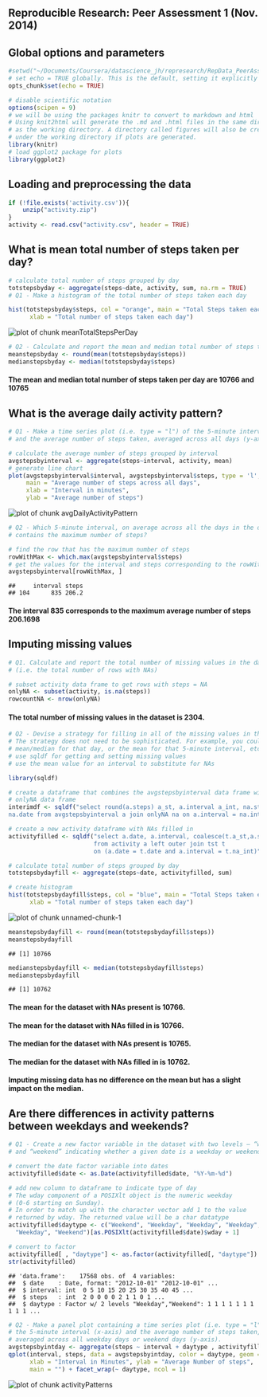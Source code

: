 Reproducible Research: Peer Assessment 1 (Nov. 2014)
---


## Global options and parameters

```r
#setwd("~/Documents/Coursera/datascience_jh/represearch/RepData_PeerAssessment1")
# set echo = TRUE globally. This is the default, setting it explicitly here
opts_chunk$set(echo = TRUE)

# disable scientific notation
options(scipen = 9)
# we will be using the packages knitr to convert to markdown and html
# Using knit2html will generate the .md and .html files in the same directory
# as the working directory. A directory called figures will also be created 
# under the working directory if plots are generated.
library(knitr)
# load ggplot2 package for plots
library(ggplot2)
```


## Loading and preprocessing the data

```r
if (!file.exists('activity.csv')){
    unzip("activity.zip")
}
activity <- read.csv("activity.csv", header = TRUE)
```


## What is mean total number of steps taken per day?

```r
# calculate total number of steps grouped by day
totstepsbyday <- aggregate(steps~date, activity, sum, na.rm = TRUE)
# Q1 - Make a histogram of the total number of steps taken each day

hist(totstepsbyday$steps, col = "orange", main = "Total Steps taken each day",
      xlab = "Total number of steps taken each day")
```

![plot of chunk meanTotalStepsPerDay](figure/meanTotalStepsPerDay.png) 

```r
# Q2 - Calculate and report the mean and median total number of steps taken per day
meanstepsbyday <- round(mean(totstepsbyday$steps))
medianstepsbyday <- median(totstepsbyday$steps)
```
#### The mean and median total number of steps taken per day are 10766 and 10765


## What is the average daily activity pattern?

```r
# Q1 - Make a time series plot (i.e. type = "l") of the 5-minute interval (x-axis) 
# and the average number of steps taken, averaged across all days (y-axis)

# calculate the average number of steps grouped by interval
avgstepsbyinterval <- aggregate(steps~interval, activity, mean)
# generate line chart
plot(avgstepsbyinterval$interval, avgstepsbyinterval$steps, type = 'l', col = 1, 
     main = "Average number of steps across all days",
     xlab = "Interval in minutes",
     ylab = "Average number of steps")
```

![plot of chunk avgDailyActivityPattern](figure/avgDailyActivityPattern.png) 

```r
# Q2 - Which 5-minute interval, on average across all the days in the dataset, 
# contains the maximum number of steps?

# find the row that has the maximum number of steps
rowWithMax <- which.max(avgstepsbyinterval$steps)
# get the values for the interval and steps corresponding to the rowWithMax row
avgstepsbyinterval[rowWithMax, ]
```

```
##     interval steps
## 104      835 206.2
```
#### The interval 835 corresponds to the maximum average number of steps  206.1698


## Imputing missing values

```r
# Q1. Calculate and report the total number of missing values in the dataset 
# (i.e. the total number of rows with NAs)

# subset activity data frame to get rows with steps = NA
onlyNA <- subset(activity, is.na(steps))
rowcountNA <- nrow(onlyNA)
```
#### The total number of missing values in the dataset is 2304.

```r
# Q2 - Devise a strategy for filling in all of the missing values in the dataset. 
# The strategy does not need to be sophisticated. For example, you could use the
# mean/median for that day, or the mean for that 5-minute interval, etc.
# use sqldf for getting and setting missing values
# use the mean value for an interval to substitute for NAs

library(sqldf)

# create a dataframe that combines the avgstepsbyinterval data frame with the 
# onlyNA data frame
interimdf <- sqldf("select round(a.steps) a_st, a.interval a_int, na.steps na_st,na.interval na_int,
na.date from avgstepsbyinterval a join onlyNA na on a.interval = na.interval")

# create a new activity dataframe with NAs filled in
activityfilled <- sqldf("select a.date, a.interval, coalesce(t.a_st,a.steps) steps
                        from activity a left outer join tst t 
                        on (a.date = t.date and a.interval = t.na_int)")

# calculate total number of steps grouped by day
totstepsbydayfill <- aggregate(steps~date, activityfilled, sum)

# create histogram
hist(totstepsbydayfill$steps, col = "blue", main = "Total Steps taken each day",
      xlab = "Total number of steps taken each day")
```

![plot of chunk unnamed-chunk-1](figure/unnamed-chunk-1.png) 

```r
meanstepsbydayfill <- round(mean(totstepsbydayfill$steps))
meanstepsbydayfill
```

```
## [1] 10766
```

```r
medianstepsbydayfill <- median(totstepsbydayfill$steps)
medianstepsbydayfill
```

```
## [1] 10762
```
#### The mean for the dataset with NAs present is 10766.
#### The mean for the dataset with NAs filled in is 10766.
#### The median for the dataset with NAs present is 10765.
#### The median for the dataset with NAs filled in is 10762.
#### Imputing missing data has no difference on the mean but has a slight impact on the median.


## Are there differences in activity patterns between weekdays and weekends?

```r
# Q1 - Create a new factor variable in the dataset with two levels – “weekday” 
# and “weekend” indicating whether a given date is a weekday or weekend day.

# convert the date factor variable into dates
activityfilled$date <- as.Date(activityfilled$date, "%Y-%m-%d")

# add new column to dataframe to indicate type of day
# The wday component of a POSIXlt object is the numeric weekday 
# (0-6 starting on Sunday).
# In order to match up with the character vector add 1 to the value
# returned by wday. The returned value will be a char datatype
activityfilled$daytype <- c("Weekend", "Weekday", "Weekday", "Weekday", "Weekday", 
  "Weekday", "Weekend")[as.POSIXlt(activityfilled$date)$wday + 1]

# convert to factor
activityfilled[ , "daytype"] <- as.factor(activityfilled[, "daytype"])
str(activityfilled)
```

```
## 'data.frame':	17568 obs. of  4 variables:
##  $ date    : Date, format: "2012-10-01" "2012-10-01" ...
##  $ interval: int  0 5 10 15 20 25 30 35 40 45 ...
##  $ steps   : int  2 0 0 0 0 2 1 1 0 1 ...
##  $ daytype : Factor w/ 2 levels "Weekday","Weekend": 1 1 1 1 1 1 1 1 1 1 ...
```

```r
# Q2 - Make a panel plot containing a time series plot (i.e. type = "l") of 
# the 5-minute interval (x-axis) and the average number of steps taken, 
# averaged across all weekday days or weekend days (y-axis).
avgstepsbyintday <- aggregate(steps ~ interval + daytype , activityfilled, mean)
qplot(interval, steps, data = avgstepsbyintday, color = daytype, geom = c("line"),
      xlab = "Interval in Minutes", ylab = "Average Number of steps",
      main = "") + facet_wrap(~ daytype, ncol = 1)
```

![plot of chunk activityPatterns](figure/activityPatterns.png) 

